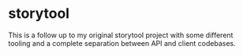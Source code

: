 # storytool

This is a follow up to my original storytool project with some different tooling and a complete separation between API and client codebases.

